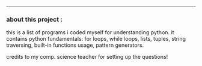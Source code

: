 ---

### about this project :

this is a list of programs i coded myself for understanding python.
it contains python fundamentals: for loops, while loops, lists, tuples, string traversing, built-in functions usage, pattern generators. 

credits to my comp. science teacher for setting up the questions!
